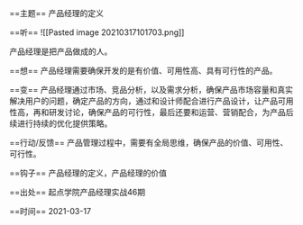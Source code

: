 ==主题==
产品经理的定义

==听==
![[Pasted image 20210317101703.png]]

产品经理是把产品做成的人。

==想==
产品经理需要确保开发的是有价值、可用性高、具有可行性的产品。

==变==
产品经理通过市场、竞品分析，以及需求分析，确保产品市场容量和真实解决用户的问题，确定产品的方向，通过和设计师配合进行产品设计，让产品可用性高，再和研发讨论，确保产品的可行性，最后还要和运营、营销配合，为产品后续进行持续的优化提供策略。

==行动/反馈==
产品管理过程中，需要有全局思维，确保产品的价值、可用性、可行性。

==钩子==
产品经理的定义，产品经理的价值

==出处==
起点学院产品经理实战46期

==时间==
2021-03-17